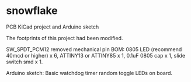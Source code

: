 # snowflake
PCB KiCad project and Arduino sketch

The footprints of this project had been modified.

SW_SPDT_PCM12 removed mechanical pin BOM: 0805 LED (recommend 40mcd or higher) x 6, ATTINY13 or ATTINY85 x 1, 0.1uF 0805 cap x 1, slide switch smd x 1.

Arduino sketch: Basic watchdog timer random toggle LEDs on board.
